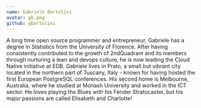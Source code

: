 ```yaml
---
name: Gabriele Bartolini
avatar: gb.png
github: gbartolini
---
```


A long time open source programmer and entrepreneur, Gabriele has a degree in
Statistics from the University of Florence. After having consistently
contributed to the growth of 2ndQuadrant and its members through nurturing a
lean and devops culture, he is now leading the Cloud Native initiative at EDB.
Gabriele lives in Prato, a small but vibrant city located in the northern part
of Tuscany, Italy - known for having hosted the first European PostgreSQL
conferences. His second home is Melbourne, Australia, where he studied at
Monash University and worked in the ICT sector. He loves playing the Blues with
his Fender Stratocaster, but his major passions are called Elisabeth and
Charlotte!

